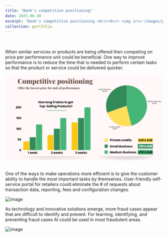 ```yaml
---
title: "Bank's competitive positioning"
date: 2025.06.30
excerpt: "Bank's competitive positioning <br/><br/> <img src='/images/price per performance unit.png'>"
collection: portfolio
---
```


<br/><br/>
When similar services or products are being offered then competing on price per performance unit could be beneficial. 
One way to improve performance is to reduce the time that is needed to perform certain tasks so that the product or service could be delivered quicker. 

<img src='/images/price per performance unit.png'><br/><br/>

One of the ways to make operations more efficient is to give the customer ability to handle the most important tasks by themselves. 
User-friendly self-service portal for retailers could eliminate the # of requests about transaction data, reporting, fees and configuration changes. 

<img width="1072" height="849" alt="image" src="https://github.com/user-attachments/assets/1b31c1df-106c-4e98-81d5-acee1ad1ed47" />

As technology and innovative solutions emerge, more fraud cases appear that are difficult to identify and prevent. For learning, identifying, and preventing fraud cases AI could be used in most fraudulent areas. 

<img width="1048" height="607" alt="image" src="https://github.com/user-attachments/assets/b55867df-92fb-471c-8bce-d933415c64f4" />

